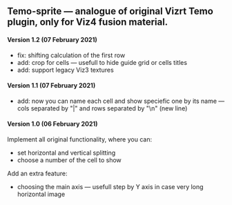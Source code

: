 ## Temo-sprite — analogue of original Vizrt Temo plugin, only for Viz4 fusion material.

#### Version 1.2 (07 February 2021)
* fix: shifting calculation of the first row
* add: crop for cells — usefull to hide guide grid or cells titles
* add: support legacy Viz3 textures

#### Version 1.1 (07 February 2021)
* add: now you can name each cell and show speciefic one by its name — cols separated by "|" and rows separated by "\n" (new line)

#### Version 1.0 (06 February 2021)
Implement all original functionality, where you can:
* set horizontal and vertical splitting
* choose a number of the cell to show

Add an extra feature:
* choosing the main axis — usefull step by Y axis in case very long horizontal image